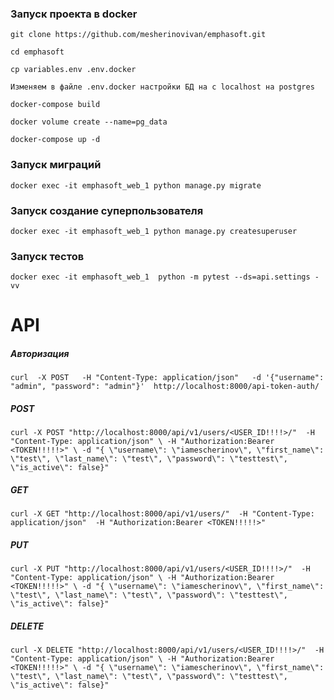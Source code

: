 ### **Запуск проекта в docker**

`git clone https://github.com/mesherinovivan/emphasoft.git`

`cd emphasoft`

`cp variables.env .env.docker`

`Изменяем в файле .env.docker настройки БД на с localhost на postgres`

`docker-compose build`

`docker volume create --name=pg_data`

`docker-compose up -d`

### **Запуск миграций**

`docker exec -it emphasoft_web_1 python manage.py migrate`

### **Запуск создание суперпользователя**

`docker exec -it emphasoft_web_1 python manage.py createsuperuser`

### **Запуск тестов**


`docker exec -it emphasoft_web_1  python -m pytest --ds=api.settings -vv` 

# API

##### Авторизация

`curl  -X POST   -H "Content-Type: application/json"   -d '{"username": "admin", "password": "admin"}'  http://localhost:8000/api-token-auth/`

##### POST
`curl -X POST "http://localhost:8000/api/v1/users/<USER_ID!!!!>/"  -H "Content-Type: application/json" \
 -H "Authorization:Bearer <TOKEN!!!!!>" \
 -d "{ \"username\": \"iamescherinov\", \"first_name\": \"test\", \"last_name\": \"test\", \"password\": \"testtest\", \"is_active\": false}"`

##### GET
`curl -X GET "http://localhost:8000/api/v1/users/"  -H "Content-Type: application/json"  -H "Authorization:Bearer <TOKEN!!!!!>" `

##### PUT
`curl -X PUT "http://localhost:8000/api/v1/users/<USER_ID!!!!>/"  -H "Content-Type: application/json" \
 -H "Authorization:Bearer <TOKEN!!!!!>" \
 -d "{ \"username\": \"iamescherinov\", \"first_name\": \"test\", \"last_name\": \"test\", \"password\": \"testtest\", \"is_active\": false}"`
 
##### DELETE
`curl -X DELETE "http://localhost:8000/api/v1/users/<USER_ID!!!!>/"  -H "Content-Type: application/json" \
 -H "Authorization:Bearer <TOKEN!!!!!>" \
 -d "{ \"username\": \"iamescherinov\", \"first_name\": \"test\", \"last_name\": \"test\", \"password\": \"testtest\", \"is_active\": false}"`
